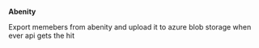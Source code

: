 **Abenity**

Export memebers from abenity and upload it to azure blob storage when ever api gets the hit
